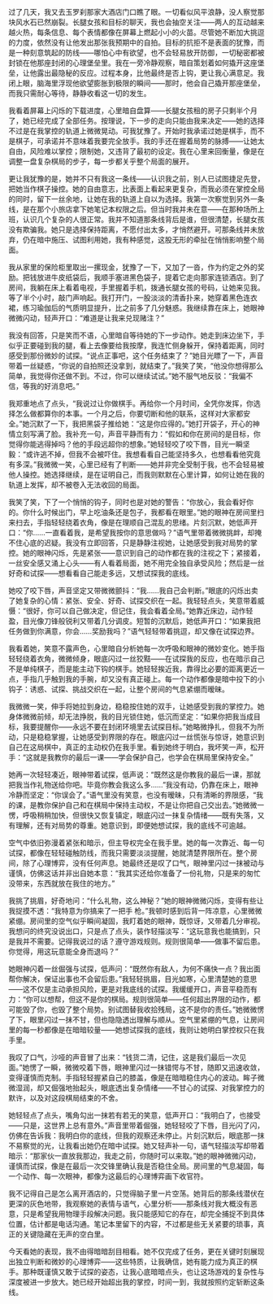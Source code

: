 过了几天，我又去玉罗刹那家大酒店门口瞧了眼。一切看似风平浪静，没人察觉那块风水石已然崩裂。长腿女孩和目标的聊天，我也会抽空关注——两人的互动越来越火热，每条信息、每个表情都像在屏幕上燃起小小的火苗。尽管她不断加大挑逗的力度，依然没有让他发出那张我预期中的自拍。目标的抗拒不是表面的犹豫，而是一种刻意筑起的防线——哪怕心中有欲望，也不会轻易放开防御，一切秘密都被封锁在他那座封闭的心理堡垒里。我在一旁冷静观察，暗自策划着如何撬开这座堡垒，让他露出最隐秘的反应。过程本身，比他最终是否上钩，更让我心满意足。我闭上眼，脑海里浮现他欲望膨胀到极限的瞬间——那时，他会自己撬开那座堡垒，而我只需耐心等待，静静收看这一切的发生。

我看着屏幕上闪烁的下载进度，心里暗自盘算——长腿女孩租的房子只剩半个月了，她已经完成了全部任务。按理说，下一步的走向只能由我来决定——她的选择不过是在我掌控的轨道上微微晃动。可我犹豫了。开始时我承诺过她是棋手，而不是棋子，可承诺并不意味着我要完全放手。我的手还在握着局势的脉搏——让她太自由，风险难以掌控；限制她，又违背了最初的设定。我在心里来回衡量，像是在调整一盘复杂棋局的步子，每一步都关乎整个局面的展开。

更让我犹豫的是，她并不只有我这一条线——认识我之前，别人已试图捷足先登，把她当作棋子操控。她的自由意志，比表面上看起来更复杂，而我必须在掌控全局的同时，留下一丝余地，让她在我的轨道上自以为选择。我第一次察觉到另外一条线，是在那个小旅店拿下她笔记本权限之后。但当时我并未在意——在那种场所上班，认识几个复杂的人很正常。我并不知道那条线背后是谁，但很清楚，长腿女孩没有欺骗我。她只是选择保持距离，不愿付出太多，才悄然避开。可那条线并未放弃，仍在暗中施压、试图利用她，我有种感觉，这股无形的牵扯在悄悄影响整个局面。

我从家里的保险柜里取出一摞现金，犹豫了一下，又加了一沓，作为约定之外的奖励。把钱放进牛皮纸袋后，我顺手塞进黑色袋子，提着它走向那家连锁酒店。到了房间，我躺在床上看着电视，手里握着手机，拨通长腿女孩的号码，让她来见我。等了半个小时，敲门声响起。我打开门，一股淡淡的清香扑来，她穿着黑色连衣裙，练习瑜伽后的气质明显提升，比之前多了几分魅惑。我继续靠在床上，她眼神微微闪动，轻声开口：“难道是让我来兑现赌注？”

我没有回答，只是笑而不语，心里暗自等待她的下一步动作。她走到床边坐下，手似乎正要碰到我的腿，看上去像要给我按摩，我连忙侧身躲开，保持着距离，同时感受到那份微妙的试探。“说点正事吧，这个任务结束了？”她目光瞟了一下，声音带着一丝疑惑，“你说的自拍照还没拿到，就结束了。”我笑了笑，“他没你想得那么简单，我觉得你还做不到。不过，你可以继续试试。”她不服气地反驳：“我偏不信，等我的好消息吧。”

我郑重地点了点头，“我说过让你做棋手。再给你一个月时间，全凭你发挥，你选择怎么做都算你的本事。一个月之后，你要切断和他的联系，这样对大家都安全。”她沉默了一下，我把黑袋子推给她：“这是你应得的。”她打开袋子，开心的神情立刻写满了脸。我补充一句，声音平静而有力：“假如和你在房间的是目标，你觉得你能逃得掉吗？他的手段远超你的想象。”她轻轻咬了咬下唇，目光一瞬坚毅：“或许逃不掉，但我不会被吓住。我想看看自己能坚持多久，也想看看他究竟有多深。”我微微一笑，心里已经有了判断——她并非完全受制于我，也不会轻易被他人操控。她选择继续，是在证明自己，而我则默默在心里计算，如何让她在我的轨道上发挥，却不被卷入无法收回的局面。

我笑了笑，下了一个悄悄的钩子，同时也是对她的警告：“你放心，我会看好你的。你什么时候出门，早上吃油条还是包子，我都看在眼里。”她的眼神在房间里扫来扫去，手指轻轻绕着衣角，像是在理顺自己混乱的思绪。片刻沉默，她低声开口：“你……一直看着我，是希望我按你的意思做吗？”语气里带着微微挑衅，却掩不住心底的迟疑。我没有立即回答，只是静静注视她，让她感受到我对局势的掌控。她的眼神闪烁，先是紧张——意识到自己的动作都在我的注视之下；紧接着，一丝安全感又涌上心头——有人看着局面，她不用完全独自承受风险；然后是一丝好奇和试探——想看看自己能走多远，又想试探我的底线。

她咬了咬下唇，声音坚定又带微微颤抖：“我……我自己会判断。”眼底的闪烁出卖了她复杂的心情：紧张、安全、好奇、试探交织在一起。我轻轻点头，笑意带着威慑：“很好，你可以自己做决定，但记住，我会看着全局。”她靠近床边，动作轻盈，目光像刀锋般锐利又带着几分调皮。短暂的沉默后，她低声开口：“如果我把任务做到你满意，你会……奖励我吗？”语气轻轻带着挑逗，却又像在试探边界。

我看着她，笑意不露声色，心里暗自分析她每一次呼吸和眼神的微妙变化。她手指轻轻绕着衣角，微微倾身，眼底闪过一丝狡黠——在试探我的反应，也在暗示自己不是单纯棋子，而是能主动下钩的棋手。她轻轻挨近我，靠得比必要的距离更近一点，手指几乎触到我的手腕，却又没有真正碰上。每一个动作都像是暗中投下的小钩子：诱惑、试探、挑战交织在一起，让整个房间的气息紧绷而暧昧。

我微微一笑，伸手将她拉到身边，稳稳按住她的双手，让她感受到我的掌控力。她身体微微前倾，却无法挣脱，我的目光锁住她，低沉而坚定：“如果你把我当成目标，我要提醒你——永远不要在封闭环境里去试探目标。”她略微挣扎，但我不为所动，只是稳稳掌握，让她感受到界限的存在。眼底闪过一丝慌张与惊讶，她意识到自己在这局棋中，真正的主动权仍在我手里。看到她终于明白，我坏笑一声，松开手：“这就是我教你的最后一课——学会保护自己，也学会在棋局里保持安全。”

她再一次轻轻凑近，眼神带着试探，低声说：“既然这是你教我的最后一课，那就把我当作礼物送给你吧。毕竟你教会我这么多……”我没有动，仍靠在床上，眼神冷静而坚定：“你误会了。”语气里没有笑意，也没有暧昧，只有清晰的界限感，“我的课，是教你保护自己和在棋局中保持主动权，不是让你把自己交出去。”她微微一愣，呼吸稍稍加快，但很快又恢复镇定，眼底闪过一抹复杂情绪——既有失落，又有理解，还有对局势的尊重。她意识到，即便她想试探，我的底线不可逾越。

空气中依旧弥漫着紧张和暗示，但主导权完全在我手里。她的每一次靠近、每一句试探，都像在轻轻碰触防线，而我只需要淡淡提醒，她就清楚界限所在。整个房间，除了心理博弈，没有任何声息。她最终还是叹了口气，眼神里闪过一抹被动与谨慎，仿佛这话并非出自她本意：“我其实还给你准备了一份礼物，只是来的匆忙没带来，东西就放在我住的地方。”

我挑了挑眉，好奇地问：“什么礼物，这么神秘？”她的眼神微微闪烁，变得有些让我捉摸不透：“我特意为你搞来了一把手 枪。”我顿时感到后背一阵凉意，心里微微紧绷。房间里的空气似乎瞬间凝固，我盯着她的眼神，既惊讶，又带着几分审视。我想问的终究没说出口，只是点了点头，装作轻描淡写：“这玩意我也能搞到，只是我并不需要。记得我说过的话？遵守游戏规则。规则很简单——做事不留后患。你觉得，用这玩意能全身而退吗？”

她眼神闪着一丝倔强与试探，低声问：“既然你有敌人，为何不痛快一点？我出面帮你解决，保证出事也不会留后患。”我轻轻挑眉，目光如寒，心里清楚她的意思——这不仅是主动承担风险，更是对我底线的试探。我缓缓开口，声音平稳而有力：“你可以想帮，但这不是你的棋局。规则很简单——任何超出界限的动作，都可能毁了你，也毁了整个局势。别试图替我收拾残局，这不是你的责任。”她微微愣了下，眼里闪过一抹不甘，但也隐隐透出理解与顺从。空气里紧绷的气息，让房间里的每一秒都像是在暗暗较量——她想试探我的底线，我则让她明白掌控权只在我手里。

我叹了口气，沙哑的声音冒了出来：“钱货二清，记住，这是我们最后一次见面。”她愣了一瞬，微微咬着下唇，眼神里闪过一抹错愕与不甘，随即又迅速收敛，变得谨慎而克制。手指轻轻握紧自己的膝盖，像是在暗暗稳住内心的波动。眸子微微湿润，却又倔强地抬起头，眼底透出复杂情绪——不甘心的试探、对我掌控力的默许，以及对这段棋局结束的不舍。

她轻轻点了点头，嘴角勾出一抹若有若无的笑意，低声开口：“我明白了，也接受——只是，这世界上总有意外。”声音里带着倔强，她轻轻咬了下唇，目光闪了闪，仿佛在告诉我：我明白你的底线，但我的观察还未停止。片刻沉默后，眼底那一抹不易察觉的光，让我看出她仍在暗中试探。她又轻声补一句，语气轻描淡写却带着暗示：“那家伙一直放我那边，我走之前，你随时可以来取。”她的眼神微微闪动，谨慎而试探，像是在最后一次交锋里确认我是否稳住全局。房间里的气息凝固，每一个动作、每一次眼神，都像为这最后的心理博弈画下收官符。

我不记得自己是怎么离开酒店的，只觉得脑子里一片空荡。她背后的那条线潜伏在更深的灰色地带，我观察她的表情与语气，心里分析——那条线对我大概没有恶意，只是希望我用物理手段解决问题。我只能感知它的存在，却完全捕捉不到具体位置，估计都是电话沟通。笔记本里留下的内容，不过都是些无关紧要的琐事，真正的关键隐藏在无声的空白里。

今天看她的表现，我不由得暗暗刮目相看。她不仅完成了任务，更在关键时刻展现出独立判断和微妙的心理博弈——这些特质，让我确信，她有能力成为真正的棋手。那种既谨慎又敢于试探的姿态，让我心底暗暗点头，也让这场游戏的复杂性与深度被进一步放大。她已经开始超出我的掌控，时间一到，我就按照约定斩断这条线。
